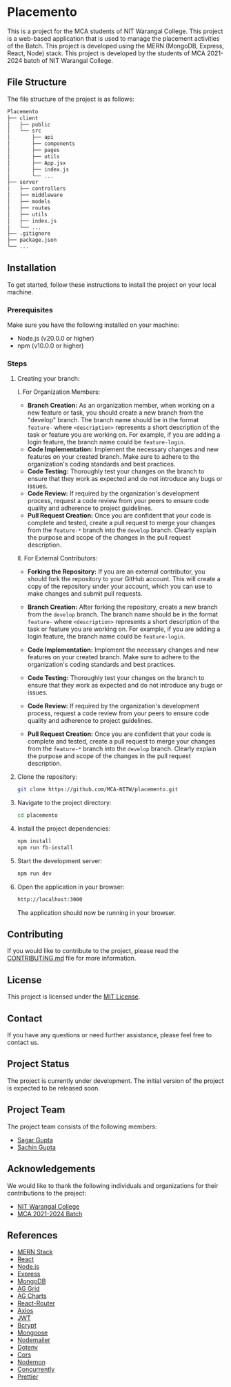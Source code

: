 # Placemento

This is a project for the MCA students of NIT Warangal College. This project is a web-based application that is used to manage the placement
activities of the Batch. This project is developed using the MERN (MongoDB, Express, React, Node) stack. This project is developed by the students of
MCA 2021-2024 batch of NIT Warangal College.

## File Structure

The file structure of the project is as follows:

```bash
Placemento
├── client
│   ├── public
│   └── src
│       ├── api
│       ├── components
│       ├── pages
│       ├── utils
│       ├── App.jsx
│       ├── index.js
│       └── ...
├── server
│   ├── controllers
│   ├── middleware
│   ├── models
│   ├── routes
│   ├── utils
│   ├── index.js
│   └── ...
├── .gitignore
├── package.json
└── ...
```

## Installation

To get started, follow these instructions to install the project on your local machine.

### Prerequisites

Make sure you have the following installed on your machine:

- Node.js (v20.0.0 or higher)
- npm (v10.0.0 or higher)

### Steps

1. Creating your branch:

   I. For Organization Members:

   - **Branch Creation:** As an organization member, when working on a new feature or task, you should create a new branch from the "develop" branch.
     The branch name should be in the format `feature-` where `<description>` represents a short description of the task or feature you are working
     on. For example, if you are adding a login feature, the branch name could be `feature-login`.
   - **Code Implementation:** Implement the necessary changes and new features on your created branch. Make sure to adhere to the organization's
     coding standards and best practices.
   - **Code Testing:** Thoroughly test your changes on the branch to ensure that they work as expected and do not introduce any bugs or issues.
   - **Code Review:** If required by the organization's development process, request a code review from your peers to ensure code quality and
     adherence to project guidelines.
   - **Pull Request Creation:** Once you are confident that your code is complete and tested, create a pull request to merge your changes from the
     `feature-*` branch into the `develop` branch. Clearly explain the purpose and scope of the changes in the pull request description.

   II. For External Contributors:

   - **Forking the Repository:** If you are an external contributor, you should fork the repository to your GitHub account. This will create a copy of
     the repository under your account, which you can use to make changes and submit pull requests.

   - **Branch Creation:** After forking the repository, create a new branch from the `develop` branch. The branch name should be in the format
     `feature-` where `<description>` represents a short description of the task or feature you are working on. For example, if you are adding a login
     feature, the branch name could be `feature-login`.

   - **Code Implementation:** Implement the necessary changes and new features on your created branch. Make sure to adhere to the organization's
     coding standards and best practices.

   - **Code Testing:** Thoroughly test your changes on the branch to ensure that they work as expected and do not introduce any bugs or issues.

   - **Code Review:** If required by the organization's development process, request a code review from your peers to ensure code quality and
     adherence to project guidelines.

   - **Pull Request Creation:** Once you are confident that your code is complete and tested, create a pull request to merge your changes from the
     `feature-*` branch into the `develop` branch. Clearly explain the purpose and scope of the changes in the pull request description.

2. Clone the repository:

   ```bash
   git clone https://github.com/MCA-NITW/placemento.git
   ```

3. Navigate to the project directory:

   ```bash
   cd placemento
   ```

4. Install the project dependencies:

   ```bash
   npm install
   npm run fb-install
   ```

5. Start the development server:

   ```bash
   npm run dev
   ```

6. Open the application in your browser:

   ```bash
   http://localhost:3000
   ```

   The application should now be running in your browser.

## Contributing

If you would like to contribute to the project, please read the [CONTRIBUTING.md](CONTRIBUTING.md) file for more information.

## License

This project is licensed under the [MIT License](LICENSE).

## Contact

If you have any questions or need further assistance, please feel free to contact us.

## Project Status

The project is currently under development. The initial version of the project is expected to be released soon.

## Project Team

The project team consists of the following members:

- [Sagar Gupta](https://github.com/Sagargupta16 'Sagar Gupta')
- [Sachin Gupta](https://github.com/sachin-gupta99 'Sachin Gupta')

## Acknowledgements

We would like to thank the following individuals and organizations for their contributions to the project:

- [NIT Warangal College](https://www.nitw.ac.in/ 'NIT Warangal College')
- [MCA 2021-2024 Batch](https://www.nitw.ac.in/department/mca 'MCA 2021-2024 Batch')

## References

- [MERN Stack](https://www.mongodb.com/mern-stack 'MERN Stack')
- [React](https://reactjs.org/ 'React')
- [Node.js](https://nodejs.org/ 'Node.js')
- [Express](https://expressjs.com/ 'Express')
- [MongoDB](https://www.mongodb.com/ 'MongoDB')
- [AG Grid](https://www.ag-grid.com/ 'AG Grid')
- [AG Charts](https://www.ag-grid.com/ag-charts-overview/ 'AG Charts')
- [React-Router](https://reactrouter.com/ 'React-Router')
- [Axios](https://axios-http.com/ 'Axios')
- [JWT](https://jwt.io/ 'JWT')
- [Bcrypt](https://www.npmjs.com/package/bcrypt 'Bcrypt')
- [Mongoose](https://mongoosejs.com/ 'Mongoose')
- [Nodemailer](https://nodemailer.com/ 'Nodemailer')
- [Dotenv](https://www.npmjs.com/package/dotenv 'Dotenv')
- [Cors](https://www.npmjs.com/package/cors 'Cors')
- [Nodemon](https://www.npmjs.com/package/nodemon 'Nodemon')
- [Concurrently](https://www.npmjs.com/package/concurrently 'Concurrently')
- [Prettier](https://prettier.io/ 'Prettier')
